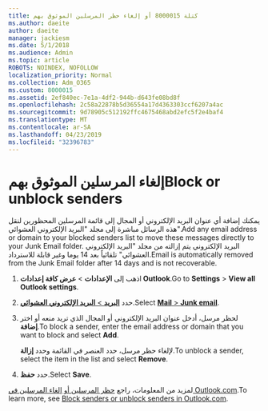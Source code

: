 ```yaml
---
title: كتلة 8000015 أو إلغاء حظر المرسلين الموثوق بهم
ms.author: daeite
author: daeite
manager: jackiesm
ms.date: 5/1/2018
ms.audience: Admin
ms.topic: article
ROBOTS: NOINDEX, NOFOLLOW
localization_priority: Normal
ms.collection: Adm_O365
ms.custom: 8000015
ms.assetid: 2ef840ec-7e1a-4df2-944b-d643fe08bd8f
ms.openlocfilehash: 2c58a22878b5d36554a17d4363303ccf6207a4ac
ms.sourcegitcommit: 9d78905c512192ffc4675468abd2efc5f2e4baf4
ms.translationtype: MT
ms.contentlocale: ar-SA
ms.lasthandoff: 04/23/2019
ms.locfileid: "32396783"
---
```

# <a name="block-or-unblock-senders"></a><span data-ttu-id="310fa-102">إلغاء المرسلين الموثوق بهم</span><span class="sxs-lookup"><span data-stu-id="310fa-102">Block or unblock senders</span></span>

<span data-ttu-id="310fa-103">يمكنك إضافة أي عنوان البريد الإلكتروني أو المجال إلى قائمة المرسلين المحظورين لنقل هذه الرسائل مباشرة إلى مجلد "البريد الإلكتروني العشوائي".</span><span class="sxs-lookup"><span data-stu-id="310fa-103">Add any email address or domain to your blocked senders list to move these messages directly to your Junk Email folder.</span></span> <span data-ttu-id="310fa-104">البريد الإلكتروني يتم إزالته من مجلد "البريد الإلكتروني العشوائي" تلقائياً بعد 14 يوما وغير قابلة للاسترداد.</span><span class="sxs-lookup"><span data-stu-id="310fa-104">Email is automatically removed from the Junk Email folder after 14 days and is not recoverable.</span></span>
  
1. <span data-ttu-id="310fa-105">اذهب إلى **الإعدادات** \> **عرض كافة إعدادات Outlook**.</span><span class="sxs-lookup"><span data-stu-id="310fa-105">Go to **Settings** \> **View all Outlook settings**.</span></span> 
    
2. <span data-ttu-id="310fa-106">حدد [ **البريد** \> **البريد الإلكتروني العشوائي**](https://outlook.live.com/mail/options/mail/junkEmail).</span><span class="sxs-lookup"><span data-stu-id="310fa-106">Select [**Mail** \> **Junk email**](https://outlook.live.com/mail/options/mail/junkEmail).</span></span> 
    
3. <span data-ttu-id="310fa-107">لحظر مرسل، أدخل عنوان البريد الإلكتروني أو المجال الذي تريد منعه أو اختر **إضافة**.</span><span class="sxs-lookup"><span data-stu-id="310fa-107">To block a sender, enter the email address or domain that you want to block and select **Add**.</span></span> 
    
    <span data-ttu-id="310fa-108">لإلغاء حظر مرسل، حدد العنصر في القائمة وحدد **إزالة**.</span><span class="sxs-lookup"><span data-stu-id="310fa-108">To unblock a sender, select the item in the list and select **Remove**.</span></span>
    
4. <span data-ttu-id="310fa-109">حدد **حفظ**.</span><span class="sxs-lookup"><span data-stu-id="310fa-109">Select **Save**.</span></span> 
    
<span data-ttu-id="310fa-110">لمزيد من المعلومات، راجع [حظر المرسلين أو إلغاء المرسلين في Outlook.com](https://go.microsoft.com/fwlink/p/?linkid=873133).</span><span class="sxs-lookup"><span data-stu-id="310fa-110">To learn more, see [Block senders or unblock senders in Outlook.com](https://go.microsoft.com/fwlink/p/?linkid=873133).</span></span>
  

